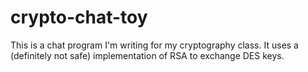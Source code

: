 crypto-chat-toy
===============

This is a chat program I'm writing for my cryptography class. It uses a (definitely not safe) 
implementation of RSA to exchange DES keys.
